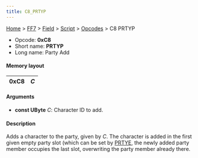 ```yaml
---
title: C8_PRTYP
---
```


[Home](../../../../Main_Page.md) > [FF7](../../../../FF7.md) > [Field](../../../Field.md) > [Script](../../Script.md) > [Opcodes](../Opcodes.md) > C8 PRTYP

-   Opcode: **0xC8**
-   Short name: **PRTYP**
-   Long name: Party Add

#### Memory layout

| 0xC8 | *C* |
|------|-----|

#### Arguments

-   **const UByte** *C*: Character ID to add.

#### Description

Adds a character to the party, given by *C*. The character is added in the first given empty party slot (which can be set by [PRTYE](CA_PRTYE.md), the newly added party member occupies the last slot, overwriting the party member already there.
